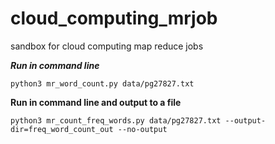 # cloud_computing_mrjob
sandbox for cloud computing map reduce jobs


***Run in command line***
```
python3 mr_word_count.py data/pg27827.txt
```

**Run in command line and output to a file**
```
python3 mr_count_freq_words.py data/pg27827.txt --output-dir=freq_word_count_out --no-output
```
